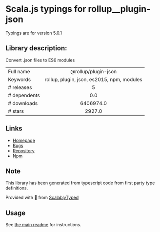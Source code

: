 
# Scala.js typings for rollup__plugin-json

Typings are for version 5.0.1

## Library description:
Convert .json files to ES6 modules

|                    |                 |
| ------------------ | :-------------: |
| Full name          | @rollup/plugin-json |
| Keywords           | rollup, plugin, json, es2015, npm, modules |
| # releases         | 5 |
| # dependents       | 0.0 |
| # downloads        | 6406974.0 |
| # stars            | 2927.0 |

## Links
- [Homepage](https://github.com/rollup/plugins/tree/master/packages/json#readme)
- [Bugs](https://github.com/rollup/plugins/issues)
- [Repository](https://github.com/rollup/plugins)
- [Npm](https://www.npmjs.com/package/%40rollup%2Fplugin-json)
    


## Note
This library has been generated from typescript code from first party type definitions.

Provided with :purple_heart: from [ScalablyTyped](https://github.com/oyvindberg/ScalablyTyped)

## Usage
See [the main readme](../../readme.md) for instructions.


